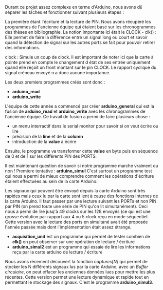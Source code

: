 Durant ce projet assez complexe en terme d'Arduino, nous avons dû séparer les tâches et fonctionner suivant plusieurs étapes :

La première étant l'écriture et la lecture de PIN. Nous avons récupéré les programmes de l'ancienne équipe qui étaient basé sur les chronogrammes des thèses en bibliographie.
La notion importante ici était le CLOCK - clk() : Elle permet de faire la différence entre un signal long ou court et savoir quand la détection de signal sur les autres ports se fait pour pouvoir retirer des informations.

clock : Simule un coup de clock. Il est important de noter ici que la carte à pointe prend en compte le changement d état de ses entrée uniquement quand elle reçoit un front montant sur le pin CLOCK. Le rapport cyclique du signal créneau envoyé n a donc aucune importance.


Les deux premiers programmes créés sont donc : 
- **arduino_read**
- **arduino_write**

L'équipe de cette année a commencé par créer **arduino_general** qui est la fusion de **arduino_read** et **arduino_write** avec les chronogrammes de l'ancienne équipe.
Ce travail de fusion a permi de faire plusieurs chose :
- un menu interractif dans le serial monitor pour savoir si on veut écrire ou lire
- précision de la **line** et de la **column**
- introduction de la **value** à écrire

Ensuite, le programme va transformer cette **value** en byte puis en séquence de 0 et de 1 sur les différents PIN des PORTS.

Il est maintenant question de savoir si notre programme marche vraiment ou non !
Première tentative : **arduino_simul**
C'est surtout un programme test qui nous a permi de mieux comprendre comment les opérations d'écriture étaient effectuées au sein de la carte Arduino.

Les signaux qui peuvent être envoyé depuis la carte Arduino sont très rapides mais ceux lu par la carte sont lent à cause des fonctions internes de la carte Arduino.
Il faut passer par une lecture suivant les PORTs et non PIN par PIN (on prend toute une série de PIN qu'on lit simultanément). Ceci nous a permi de lire jusq'à 49 clocks sur les 128 envoyés (ce qui est une grosse évolution par rapport aux 4 ou 5 clock reçu en mode séquentiel.
Cette version avec la lecture des ports en simultané avait été proposée l'année passée mais dont l'implémentation était assez étrange.
- **acquisition_unit** est un programme qui permet de tester combien de **clk()** on peut observer sur une opération de lecture / écriture
- **arduino_simul2** est un programme qui essaie de lire les informations reçu par la carte arduino de lecture / écriture

Nous avons récement découvert la fonction *captures[N]* qui permet de stocker les N différents signaux lus par la carte Arduino, avec un *Buffer circulaire*, on peut effacer les anciennes données lues pour mettre les plus récentes. Cette version permet une lecture dynamique et rapide tout en permettant le stockage des signaux. C'est le programme **arduino_simul3**.
